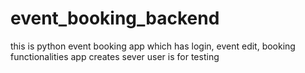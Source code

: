 # event_booking_backend
this is python event booking app which has login, event edit, booking functionalities
app creates sever
user is for testing
